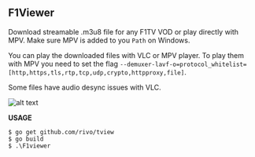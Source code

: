 ## F1Viewer

Download streamable .m3u8 file for any F1TV VOD or play directly with MPV. 
Make sure MPV is added to you `Path` on Windows.

You can play the downloaded files with VLC or MPV player. To play them with MPV you need to set the flag `--demuxer-lavf-o=protocol_whitelist=[http,https,tls,rtp,tcp,udp,crypto,httpproxy,file]`.

Some files have audio desync issues with VLC.

![alt text](https://i.imgur.com/J6pgOlQ.png)
 

**USAGE**

    $ go get github.com/rivo/tview
    $ go build
    $ .\F1viewer
    
